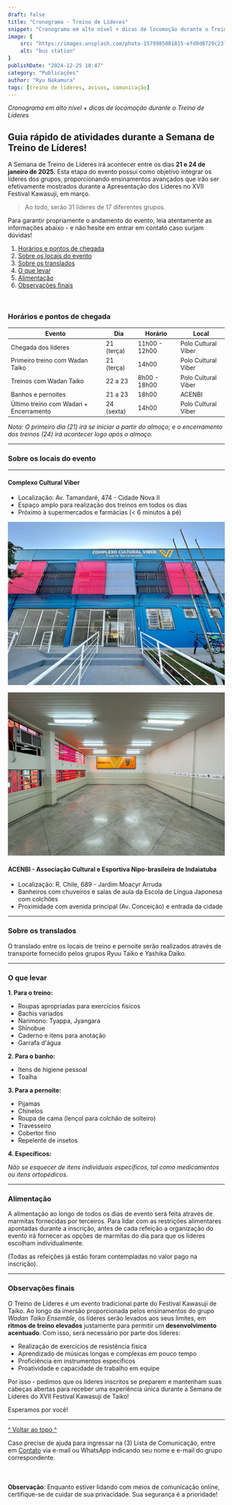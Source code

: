 ```yaml
---
draft: false
title: "Cronograma - Treino de Líderes"
snippet: "Cronograma em alto nível + dicas de locomoção durante o Treino de Líderes"
image: {
    src: "https://images.unsplash.com/photo-1579985081815-efd0d0729c23?q=80&w=2874&auto=format&fit=crop&ixlib=rb-4.0.3&ixid=M3wxMjA3fDB8MHxwaG90by1wYWdlfHx8fGVufDB8fHx8fA%3D%3D",
    alt: "bus station"
}
publishDate: "2024-12-25 10:47"
category: "Publicações"
author: "Ryu Nakamura"
tags: [treino de líderes, avisos, comunicação]
---
```


_Cronograma em alto nível + dicas de locomoção durante o Treino de Líderes_

## Guia rápido de atividades durante a Semana de Treino de Líderes!

A Semana de Treino de Líderes irá acontecer entre os dias **21 e 24 de janeiro de 2025.**
Esta etapa do evento possui como objetivo integrar os líderes dos grupos, proporcionando ensinamentos avançados que irão ser efetivamente mostrados durante a Apresentação dos Líderes no XVII Festival Kawasuji, em março.

> Ao todo, serão 31 líderes de 17 diferentes grupos.

Para garantir propriamente o andamento do evento, leia atentamente as informações abaixo - e não hesite em entrar em contato caso surjam dúvidas!

1. [Horários e pontos de chegada](#horários-e-pontos-de-chegada)
2. [Sobre os locais do evento](#sobre-os-locais-do-evento)
3. [Sobre os translados](#sobre-os-translados)
4. [O que levar](#o-que-levar)
5. [Alimentação](#alimentação)
6. [Observações finais](#observações-finais)

<br>

### Horários e pontos de chegada

| Evento                                      | Dia        | Horário            | Local               |
|---------------------------------------------|------------|--------------------|---------------------|
| Chegada dos líderes                         | 21 (terça) | 11h00 - 12h00      | Polo Cultural Viber |
| Primeiro treino com Wadan Taiko             | 21 (terça) | 14h00              | Polo Cultural Viber |
| Treinos com Wadan Taiko                     | 22 a 23    | 8h00 - 18h00       | Polo Cultural Viber |
| Banhos e pernoites                          | 21 a 23    | 18h00              | ACENBI              |
| Último treino com Wadan + Encerramento      | 24 (sexta) | 14h00              | Polo Cultural Viber |


*Nota: O primeiro dia (21) irá se iniciar a partir do almoço; e o encerramento dos treinos (24) irá acontecer logo após o almoço.*

---

### Sobre os locais do evento

---

#### Complexo Cultural Viber

- Localização: Av. Tamandaré, 474 - Cidade Nova II
- Espaço amplo para realização dos treinos em todos os dias
- Próximo à supermercados e farmácias (< 6 minutos à pé)

![complexo viber](images/complexo_viber_frente.JPG)
<br>

![sala complexo viber](images/complexo_viber_sala.JPG)

#### ACENBI - Associação Cultural e Esportiva Nipo-brasileira de Indaiatuba

- Localização: R. Chile, 689 - Jardim Moacyr Arruda
- Banheiros com chuveiros e salas de aula da Escola de Língua Japonesa com colchões
- Proximidade com avenida principal (Av. Conceição) e entrada da cidade

---

### Sobre os translados

O translado entre os locais de treino e pernoite serão realizados através de transporte fornecido pelos grupos Ryuu Taiko e Yashika Daiko. 

---

### O que levar

**1. Para o treino:**
- Roupas apropriadas para exercícios físicos
- Bachis variados
- Narimono: Tyappa, Jyangara
- Shinobue
- Caderno e itens para anotação
- Garrafa d'água

**2. Para o banho:**
- Itens de higiene pessoal
- Toalha

**3. Para a pernoite:**
- Pijamas
- Chinelos
- Roupa de cama (lençol para colchão de solteiro)
- Travesseiro
- Cobertor fino
- Repelente de insetos

**4. Específicos:**

*Não se esquecer de itens individuais específicos, tal como medicamentos ou itens ortopédicos.*

---

### Alimentação

A alimentação ao longo de todos os dias de evento será feita através de marmitas fornecidas por terceiros.
Para lidar com as restrições alimentares apontadas durante a inscrição, antes de cada refeição a organização do evento irá fornecer as opções de marmitas do dia para que os líderes escolham individualmente.

(Todas as refeições já estão foram contempladas no valor pago na inscrição).

---

### Observações finais
O Treino de Líderes é um evento tradicional parte do Festival Kawasuji de Taiko. Ao longo da imersão proporcionada pelos ensinamentos do grupo *Wadan Taiko Ensemble*, os líderes serão levados aos seus limites, em **ritmos de treino elevados** justamente para permitir um **desenvolvimento acentuado**. Com isso, será necessário por parte dos líderes:
- Realização de exercícios de resistência física
- Aprendizado de músicas longas e complexas em pouco tempo
- Proficiência em instrumentos específicos
- Proatividade e capacidade de trabalho em equipe

Por isso - pedimos que os líderes inscritos se preparem e mantenham suas cabeças abertas para receber uma experiência única durante a Semana de Líderes do XVII Festival Kawasuji de Taiko!


Esperamos por você!

---


[^ Voltar ao topo ^](#top)
 

Caso precise de ajuda para ingressar na (3) Lista de Comunicação, entre em [Contato](https://festivalkawasuji.com.br/contato) via e-mail ou WhatsApp indicando seu nome e e-mail do grupo correspondente.
<br>
<br>
<br>
<br>
**Observação**: Enquanto estiver lidando com meios de comunicação online, certifique-se de cuidar de sua privacidade. Sua segurança é a prioridade!
<br>
<br>
<br>
<br>